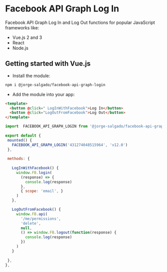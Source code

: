 # Facebook API Graph Log In

Facebook API Graph Log In and Log Out functions for popular JavaScript frameworks like: 
- Vue.js 2 and 3
- React
- Node.js


## Getting started with Vue.js

- Install the module:

```sh
npm i @jorge-salgado/facebook-api-graph-login
```
  
- Add the module into your app:

```html
<template>
  <button @click=" LogInWithFacebook">Log In</button>
  <button @click="LogOutFromFacebook">Log Out</button>
</template>
```

 ```javascript
import  FACEBOOK_API_GRAPH_LOGIN from '@jorge-salgado/facebook-api-graph-login'
  
export default {
  mounted() {
    FACEBOOK_API_GRAPH_LOGIN('431274048515964', 'v12.0')
  },
    
  methods: {
      
    LogInWithFacebook() {
      window.FB.login(
        (response) => {
          console.log(response)
        },
        { scope: 'email', }
      )
    },

    LogOutFromFacebook() {
      window.FB.api(
        '/me/permissions',
        'delete',
        null, 
        () => window.FB.logout(function(response) {
          console.log(response)
        }) 
      )
    }
          
  },
},
  
```
